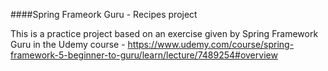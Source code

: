####Spring Frameork Guru - Recipes project

This is a practice project based on an exercise given by Spring Framework Guru in the Udemy course - https://www.udemy.com/course/spring-framework-5-beginner-to-guru/learn/lecture/7489254#overview
